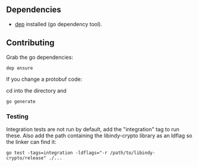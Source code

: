 ## Dependencies

* [dep](https://github.com/golang/dep) installed (go dependency tool).

## Contributing

Grab the go dependencies:

```
dep ensure
```

If you change a protobuf code:

cd into the directory and
```
go generate
```

### Testing

Integration tests are not run by default, add the "integration" tag to run
these. Also add the path containing the libindy-crypto library as an ldflag so
the linker can find it:

`go test -tags=integration -ldflags="-r /path/to/libindy-crypto/release" ./...`
